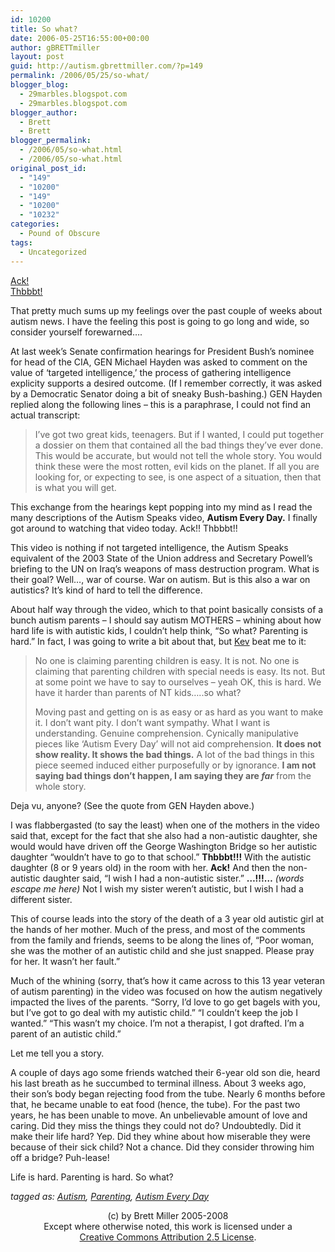 ```yaml
---
id: 10200
title: So what?
date: 2006-05-25T16:55:00+00:00
author: gBRETTmiller
layout: post
guid: http://autism.gbrettmiller.com/?p=149
permalink: /2006/05/25/so-what/
blogger_blog:
  - 29marbles.blogspot.com
  - 29marbles.blogspot.com
blogger_author:
  - Brett
  - Brett
blogger_permalink:
  - /2006/05/so-what.html
  - /2006/05/so-what.html
original_post_id:
  - "149"
  - "10200"
  - "149"
  - "10200"
  - "10232"
categories:
  - Pound of Obscure
tags:
  - Uncategorized
---
```

[Ack!](http://en.wikipedia.org/wiki/Bill_the_Cat)  
[Thbbbt!](http://en.wikipedia.org/wiki/Bill_the_Cat) 

That pretty much sums up my feelings over the past couple of weeks about autism news. I have the feeling this post is going to go long and wide, so consider yourself forewarned&#8230;.

At last week&#8217;s Senate confirmation hearings for President Bush&#8217;s nominee for head of the CIA, GEN Michael Hayden was asked to comment on the value of &#8216;targeted intelligence,&#8217; the process of gathering intelligence explicity supports a desired outcome. (If I remember correctly, it was asked by a Democratic Senator doing a bit of sneaky Bush-bashing.) GEN Hayden replied along the following lines &#8211; this is a paraphrase, I could not find an actual transcript:

> I&#8217;ve got two great kids, teenagers. But if I wanted, I could put together a dossier on them that contained all the bad things they&#8217;ve ever done. This would be accurate, but would not tell the whole story. You would think these were the most rotten, evil kids on the planet. If all you are looking for, or expecting to see, is one aspect of a situation, then that is what you will get.

This exchange from the hearings kept popping into my mind as I read the many descriptions of the Autism Speaks video, <span style="font-weight:bold;">Autism Every Day.</span> I finally got around to watching that video today. Ack!! Thbbbt!!

This video is nothing if not targeted intelligence, the Autism Speaks equivalent of the 2003 State of the Union address and Secretary Powell&#8217;s briefing to the UN on Iraq&#8217;s weapons of mass destruction program. What is their goal? Well&#8230;, war of course. War on autism. But is this also a war on autistics? It&#8217;s kind of hard to tell the difference.

About half way through the video, which to that point basically consists of a bunch autism parents &#8211; I should say autism MOTHERS &#8211; whining about how hard life is with autistic kids, I couldn&#8217;t help think, &#8220;So what? Parenting is hard.&#8221; In fact, I was going to write a bit about that, but [Kev](http://www.kevinleitch.co.uk/wp/index.php?p=371) beat me to it:

> No one is claiming parenting children is easy. It is not. No one is claiming that parenting children with special needs is easy. Its not. But at some point we have to say to ourselves – yeah OK, this is hard. We have it harder than parents of NT kids…..so what? 
> 
> Moving past and getting on is as easy or as hard as you want to make it. I don’t want pity. I don’t want sympathy. What I want is understanding. Genuine comprehension. Cynically manipulative pieces like ‘Autism Every Day’ will not aid comprehension. <span style="font-weight:bold;">It does not show reality. It shows the bad things.</span> A lot of the bad things in this piece seemed induced either purposefully or by ignorance. <span style="font-weight:bold;">I am not saying bad things don’t happen, I am saying they are </span><em style="font-weight:bold;">far</em> from the whole story.

Deja vu, anyone? (See the quote from GEN Hayden above.)

I was flabbergasted (to say the least) when one of the mothers in the video said that, except for the fact that she also had a non-autistic daughter, she would would have driven off the George Washington Bridge so her autistic daughter &#8220;wouldn&#8217;t have to go to that school.&#8221; <span style="font-weight:bold;">Thbbbt!!!</span> With the autistic daughter (8 or 9 years old) in the room with her. <span style="font-weight:bold;">Ack!</span> And then the non-autistic daughter said, &#8220;I wish I had a non-autistic sister.&#8221; <span style="font-weight:bold;">&#8230;!!!&#8230;</span> <span style="font-style:italic;">(words escape me here)</span> Not I wish my sister weren&#8217;t autistic, but I wish I had a different sister.

This of course leads into the story of the death of a 3 year old autistic girl at the hands of her mother. Much of the press, and most of the comments from the family and friends, seems to be along the lines of, &#8220;Poor woman, she was the mother of an autistic child and she just snapped. Please pray for her. It wasn&#8217;t her fault.&#8221; 

Much of the whining (sorry, that&#8217;s how it came across to this 13 year veteran of autism parenting) in the video was focused on how the autism negatively impacted the lives of the parents. &#8220;Sorry, I&#8217;d love to go get bagels with you, but I&#8217;ve got to go deal with my autistic child.&#8221; &#8220;I couldn&#8217;t keep the job I wanted.&#8221; &#8220;This wasn&#8217;t my choice. I&#8217;m not a therapist, I got drafted. I&#8217;m a parent of an autistic child.&#8221;

Let me tell you a story.

A couple of days ago some friends watched their 6-year old son die, heard his last breath as he succumbed to terminal illness. About 3 weeks ago, their son&#8217;s body began rejecting food from the tube. Nearly 6 months before that, he became unable to eat food (hence, the tube). For the past two years, he has been unable to move. An unbelievable amount of love and caring. Did they miss the things they could not do? Undoubtedly. Did it make their life hard? Yep. Did they whine about how miserable they were because of their sick child? Not a chance. Did they consider throwing him off a bridge? Puh-lease!

Life is hard. Parenting is hard. So what?

_tagged as: <a href="http://technorati.com/tag/autism" rel="tag">Autism</a>, <a href="http://technorati.com/tag/parenting" rel="tag">Parenting</a>, <a href="http://technorati.com/tag/Autism+Every+Day" rel="tag">Autism Every Day</a>_

<div class="blogger-post-footer">
  <p align="center">
    (c) by Brett Miller 2005-2008<br /> Except where otherwise noted, this work is licensed under a<br /> <a href="http://creativecommons.org/licenses/by/2.5/" rel="license">Creative Commons Attribution 2.5 License</a>.
  </p>
</div>